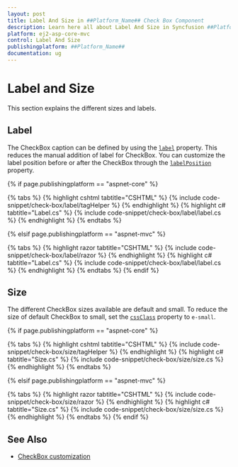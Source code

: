 ```yaml
---
layout: post
title: Label And Size in ##Platform_Name## Check Box Component
description: Learn here all about Label And Size in Syncfusion ##Platform_Name## Check Box component and more.
platform: ej2-asp-core-mvc
control: Label And Size
publishingplatform: ##Platform_Name##
documentation: ug
---
```



# Label and Size

This section explains the different sizes and labels.

## Label

The CheckBox caption can be defined by using the [`label`](https://help.syncfusion.com/cr/aspnetcore-js2/Syncfusion.EJ2.Buttons.CheckBox.html#Syncfusion_EJ2_Buttons_CheckBox_Label) property.
This reduces the manual addition of label for CheckBox. You can customize the label position before or after the CheckBox
through the [`labelPosition`](https://help.syncfusion.com/cr/aspnetcore-js2/Syncfusion.EJ2.Buttons.CheckBox.html#Syncfusion_EJ2_Buttons_CheckBox_LabelPosition) property.

{% if page.publishingplatform == "aspnet-core" %}

{% tabs %}
{% highlight cshtml tabtitle="CSHTML" %}
{% include code-snippet/check-box/label/tagHelper %}
{% endhighlight %}
{% highlight c# tabtitle="Label.cs" %}
{% include code-snippet/check-box/label/label.cs %}
{% endhighlight %}
{% endtabs %}

{% elsif page.publishingplatform == "aspnet-mvc" %}

{% tabs %}
{% highlight razor tabtitle="CSHTML" %}
{% include code-snippet/check-box/label/razor %}
{% endhighlight %}
{% highlight c# tabtitle="Label.cs" %}
{% include code-snippet/check-box/label/label.cs %}
{% endhighlight %}
{% endtabs %}
{% endif %}



## Size

The different CheckBox sizes available are default and small. To reduce the size of default CheckBox to small,
set the [`cssClass`](https://help.syncfusion.com/cr/aspnetcore-js2/Syncfusion.EJ2.Buttons.CheckBox.html#Syncfusion_EJ2_Buttons_CheckBox_CssClass) property to `e-small`.

{% if page.publishingplatform == "aspnet-core" %}

{% tabs %}
{% highlight cshtml tabtitle="CSHTML" %}
{% include code-snippet/check-box/size/tagHelper %}
{% endhighlight %}
{% highlight c# tabtitle="Size.cs" %}
{% include code-snippet/check-box/size/size.cs %}
{% endhighlight %}
{% endtabs %}

{% elsif page.publishingplatform == "aspnet-mvc" %}

{% tabs %}
{% highlight razor tabtitle="CSHTML" %}
{% include code-snippet/check-box/size/razor %}
{% endhighlight %}
{% highlight c# tabtitle="Size.cs" %}
{% include code-snippet/check-box/size/size.cs %}
{% endhighlight %}
{% endtabs %}
{% endif %}



## See Also

* [CheckBox customization](./how-to/customized-checkbox)